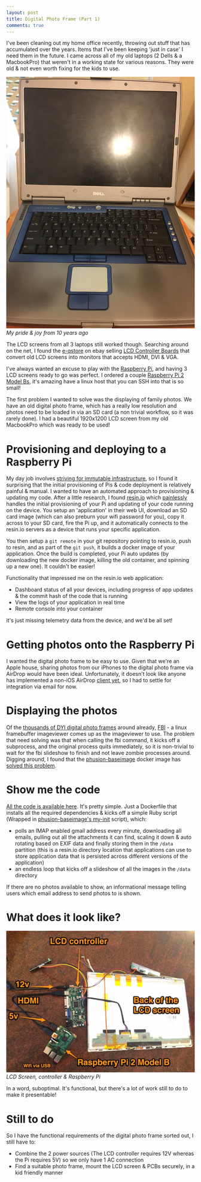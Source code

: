 ```yaml
---
layout: post
title: Digital Photo Frame (Part 1)
comments: true
---
```


I've been cleaning out my home office recently, throwing out stuff that has accumulated over the years. Items that I've been keeping 'just in case' I need them in the future. I came across all of my old laptops (2 Dells & a MacbookPro) that weren't in a working state for various reasons. They were old & not even worth fixing for the kids to use.


![Old Dell Laptop](/images/2016_02_old_dell_laptop.jpg)
<em>My pride & joy from 10 years ago</em>

The LCD screens from all 3 laptops still worked though. Searching around on the net, I found the [e-qstore](http://www.ebay.com.au/usr/e-qstore) on ebay selling [LCD Controller Boards](http://www.ebay.com.au/itm/121059321784) that convert old LCD screens into monitors that accepts HDMI, DVI & VGA. 

I've always wanted an excuse to play with the [Raspberry Pi](https://www.raspberrypi.org/), and having 3 LCD screens ready to go was perfect. I ordered a couple [Raspberry Pi 2 Model Bs](http://littlebirdelectronics.com.au/products/raspberry-pi-2-model-b-2), it's amazing have a linux host that you can SSH into that is so small!

The first problem I wanted to solve was the displaying of family photos. We have an old digital photo frame, which has a really low resolution and photos need to be loaded in via an SD card (a non trivial workflow, so it was rarely done). I had a beautiful 1920x1200 LCD screen from my old MacbookPro which was ready to be used!

# Provisioning and deploying to a Raspberry Pi

My day job involves [striving for immutable infrastructure](http://www.slideshare.net/PeterLeschev/how-atlassians-build-engineering-team-has-scaled-to-150k-builds-per-month-and-beyond-puppetconf-2015), so I found it surprising that the initial provisioning of Pis & code deployment is relatively painful & manual. I wanted to have an automated approach to provisioning & updating my code. After a little research, I found [resin.io](http://www.resin.io/) which [painlessly](http://docs.resin.io/#/pages/installing/gettingStarted.md) handles the initial provisioning of your Pi and updating of your code running on the device. You setup an 'application' in their web UI, download an SD card image (which can also preburn your wifi password for you), copy it across to your SD card, fire the Pi up, and it automatically connects to the resin.io servers as a device that runs your specific application. 

You then setup a ``git remote`` in your git repository pointing to resin.io, push to resin, and as part of the ``git push``, it builds a docker image of your application. Once the build is completed, your Pi auto updates (by downloading the new docker image, killing the old container, and spinning up a new one). It couldn't be easier!

Functionality that impressed me on the resin.io web application:

* Dashboard status of all your devices, including progress of app updates & the commit hash of the code that is running
* View the logs of your application in real time
* Remote console into your container

it's just missing telemetry data from the device, and we'd be all set!

# Getting photos onto the Raspberry Pi

I wanted the digital photo frame to be easy to use. Given that we're an Apple house, sharing photos from our iPhones to the digital photo frame via AirDrop would have been ideal. Unfortunately, it doesn't look like anyone has implemented a non-iOS AirDrop [client yet](http://stackoverflow.com/a/11794768), so I had to settle for integration via email for now.

# Displaying the photos

Of the [thousands of DYI digital photo frames](https://www.google.com/search?q=digital+photo+frame+fbi) around already, [FBI](http://manpages.ubuntu.com/manpages/gutsy/man1/fbi.1.html) - a linux framebuffer imageviewer comes up as the imageviewer to use. The problem that need solving was that when calling the fbi command, it kicks off a subprocess, and the original process quits immediately, so it is non-trivial to wait for the fbi slideshow to finish and not leave zombie processes around. Digging around, I found that the [phusion-baseimage](https://hub.docker.com/r/phusion/baseimage/) docker image has [solved this problem](https://blog.phusion.nl/2015/01/20/docker-and-the-pid-1-zombie-reaping-problem/). 

# Show me the code

 [All the code is available here](https://github.com/pleschev/digital_photo_frame). It's pretty simple. Just a Dockerfile that installs all the required dependencies & kicks off a simple Ruby script (Wrapped in [phusion-baseimage's my-init](https://github.com/phusion/baseimage-docker/blob/master/image/bin/my_init) script), which:

* polls an IMAP enabled gmail address every minute, downloading all emails, pulling out all the attachments it can find, scaling it down & auto rotating based on EXIF data and finally storing them in the ``/data`` partition (this is a resin.io directory location that applications can use to store application data that is persisted across different versions of the application)
* an endless loop that kicks off a slideshow of all the images in the ``/data`` directory

If there are no photos available to show, an informational message telling users which email address to send photos to is shown.

# What does it look like?

![LCD Screen, controller & Raspberry Pi](/images/2016_02_lcd_controller_and_pi.jpg)
<em>LCD Screen, controller & Raspberry Pi</em>

In a word, suboptimal. It's functional, but there's a lot of work still to do to make it presentable!

# Still to do

So I have the functional requirements of the digital photo frame sorted out, I still have to:

* Combine the 2 power sources (The LCD controller requires 12V whereas the Pi requires 5V) so we only have 1 AC connection
* Find a suitable photo frame, mount the LCD screen & PCBs securely, in a kid friendly manner

